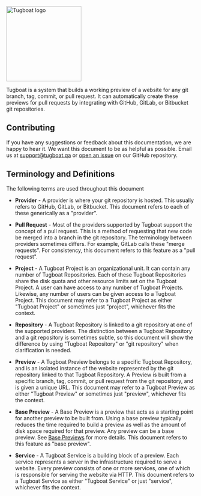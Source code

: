 <img alt="Tugboat logo" src="logo.png" width="200px" style="padding: 0; border: none">

Tugboat is a system that builds a working preview of a website for any git
branch, tag, commit, or pull request. It can automatically create these previews
for pull requests by integrating with GitHub, GitLab, or Bitbucket git
repositories.

## Contributing

If you have any suggestions or feedback about this documentation, we are happy
to hear it. We want this document to be as helpful as possible. Email us at
[support@tugboat.qa](mailto:support@tugboat.qa) or
[open an issue](https://github.com/TugboatQA/docs/issues/new) on our GitHub
repository.

## Terminology and Definitions

The following terms are used throughout this document

* **Provider** - A provider is where your git repository is hosted. This usually
  refers to GitHub, GitLab, or Bitbucket. This document refers to each of these
  generically as a "provider".

* **Pull Request** - Most of the providers supported by Tugboat support the
  concept of a pull request. This is a method of requesting that new code be
  merged into a branch in the git repository. The terminology between providers
  sometimes differs. For example, GitLab calls these "merge requests". For
  consistency, this document refers to this feature as a "pull request".

* **Project** - A Tugboat Project is an organizational unit. It can contain any
  number of Tugboat Repositories. Each of these Tugboat Repositories share the
  disk quota and other resource limits set on the Tugboat Project. A user can
  have access to any number of Tugboat Projects. Likewise, any number of users
  can be given access to a Tugboat Project. This document may refer to a Tugboat
  Project as either "Tugboat Project" or sometimes just "project", whichever
  fits the context.

* **Repository** - A Tugboat Repository is linked to a git repository at one of
  the supported providers. The distinction between a Tugboat Repository and a
  git repository is sometimes subtle, so this document will show the difference
  by using "Tugboat Repository" or "git repository" when clarification is
  needed.

* **Preview** - A Tugboat Preview belongs to a specific Tugboat Repository, and
  is an isolated instance of the website represented by the git repository
  linked to that Tugboat Repository. A Preview is built from a specific branch,
  tag, commit, or pull request from the git repository, and is given a unique
  URL. This document may refer to a Tugboat Preview as either "Tugboat Preview"
  or sometimes just "preview", whichever fits the context.

* **Base Preview** - A Base Preview is a preview that acts as a starting point
  for another preview to be built from. Using a base preview typically reduces
  the time required to build a preview as well as the amount of disk space
  required for that preview. Any preview can be a base preview. See
  [Base Previews](features/base-previews/index.md) for more details. This
  document refers to this feature as "base preview".

* **Service** - A Tugboat Service is a building block of a preview. Each service
  represents a server in the infrastructure required to serve a website. Every
  preview consists of one or more services, one of which is responsible for
  serving the website via HTTP. This document refers to a Tugboat Service as
  either "Tugboat Service" or just "service", whichever fits the context.
